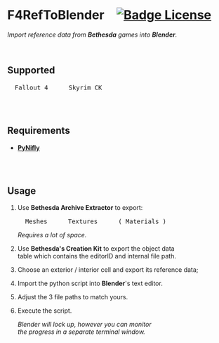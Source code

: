
# F4RefToBlender   [![Badge License]][License]

*Import reference data from **Bethesda** games into **Blender**.*

<br>

## Supported

<kbd>  Fallout 4  </kbd>  
<kbd>  Skyrim CK  </kbd>

<br>
<br>

## Requirements

- **[PyNifly]**

<br>
<br>

## Usage

1.  Use **Bethesda Archive Extractor** to export:
    
    <kbd>  Meshes  </kbd>  
    <kbd>  Textures  </kbd>  
    <kbd>  ( Materials )  </kbd>
    
    *Requires a lot of space.*
    
2.  Use **Bethesda's Creation Kit** to export the object data <br>
    table which contains the editorID and internal file path.
    
3.  Choose an exterior / interior cell and export its reference data;

4.  Import the python script into **Blender**'s text editor.

5.  Adjust the 3 file paths to match yours.

6.  Execute the script.

    *Blender will lock up, however you can monitor* <br>
    *the progress in a separate terminal window.*

<br>


<!----------------------------------------------------------------------------->

[PyNifly]: https://github.com/BadDogSkyrim/PyNifly

[License]: LICENSE

[Badge License]: https://img.shields.io/badge/License-GPL_3-blue.svg?style=for-the-badge